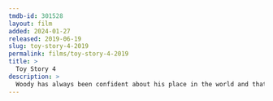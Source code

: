 ```yaml
---
tmdb-id: 301528
layout: film
added: 2024-01-27
released: 2019-06-19
slug: toy-story-4-2019
permalink: films/toy-story-4-2019
title: >
  Toy Story 4
description: >
  Woody has always been confident about his place in the world and that his priority is taking care of his kid, whether that's Andy or Bonnie. But when Bonnie adds a reluctant new toy called "Forky" to her room, a road trip adventure alongside old and new friends will show Woody how big the world can be for a toy.
---
```

